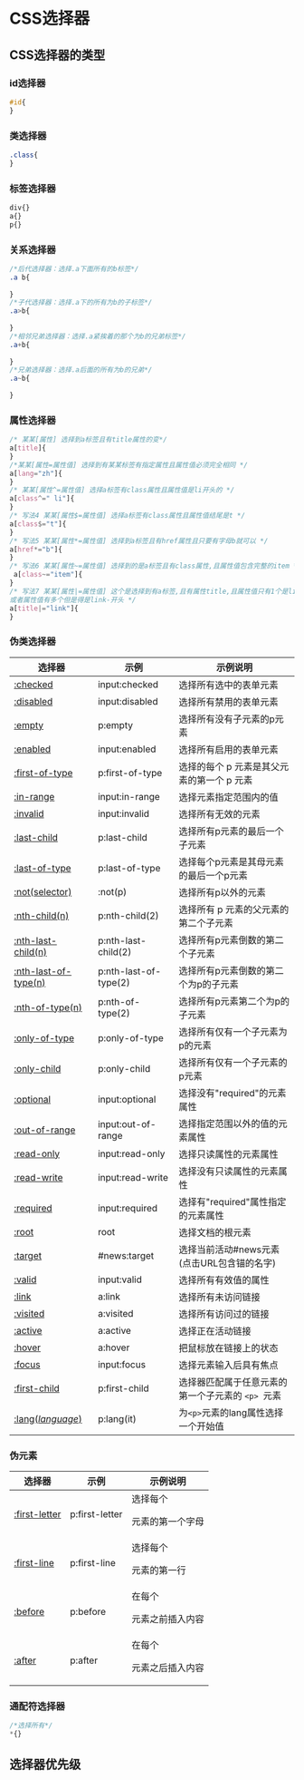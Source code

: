 # CSS选择器
## CSS选择器的类型
### id选择器
```css
#id{
}
```
### 类选择器
```css
.class{
}
```
### 标签选择器
```css
div{}
a{}
p{}
```
### 关系选择器
```css
/*后代选择器：选择.a下面所有的b标签*/
.a b{
    
}
/*子代选择器：选择.a下的所有为b的子标签*/
.a>b{
    
}
/*相邻兄弟选择器：选择.a紧挨着的那个为b的兄弟标签*/
.a+b{
    
}
/*兄弟选择器：选择.a后面的所有为b的兄弟*/
.a~b{
    
}
```
### 属性选择器
```css
/* 某某[属性] 选择到a标签且有title属性的变*/
a[title]{
}
/*某某[属性=属性值] 选择到有某某标签有指定属性且属性值必须完全相同 */
a[lang="zh"]{
}
/* 某某[属性^=属性值] 选择a标签有class属性且属性值是li开头的 */
a[class^=" li"]{
}
/* 写法4 某某[属性$=属性值] 选择a标签有class属性且属性值结尾是t */
a[class$="t"]{
}
/* 写法5 某某[属性*=属性值] 选择到a标签且有href属性且只要有字母b就可以 */
a[href*="b"]{
}
/* 写法6 某某[属性~=属性值] 选择到的是a标签且有class属性,且属性值包含完整的item */
 a[class~="item"]{
}
/* 写法7 某某[属性|=属性值] 这个是选择到有a标签,且有属性title,且属性值只有1个是link的
或者属性值有多个但是得是link-开头 */
a[title|="link"]{
}
```
### 伪类选择器
| 选择器                                                                             | 示例                    | 示例说明                         |
|---------------------------------------------------------------------------------|-----------------------|------------------------------|
| [:checked](https://www.runoob.com/cssref/sel-checked.html)                      | input:checked         | 选择所有选中的表单元素                  |
| [:disabled](https://www.runoob.com/css/cssref/sel-disabled.html)                | input:disabled        | 选择所有禁用的表单元素                  |
| [:empty](https://www.runoob.com/cssref/sel-empty.html)                          | p:empty               | 选择所有没有子元素的p元素                |
| [:enabled](https://www.runoob.com/cssref/sel-enable.html)                       | input:enabled         | 选择所有启用的表单元素                  |
| [:first-of-type](https://www.runoob.com/cssref/sel-first-of-type.html)          | p:first-of-type       | 选择的每个 p 元素是其父元素的第一个 p 元素     |
| [:in-range](https://www.runoob.com/cssref/sel-in-range.html)                    | input:in-range        | 选择元素指定范围内的值                  |
| [:invalid](https://www.runoob.com/cssref/sel-invalid.html)                      | input:invalid         | 选择所有无效的元素                    |
| [:last-child](https://www.runoob.com/cssref/sel-last-child.html)                | p:last-child          | 选择所有p元素的最后一个子元素              |
| [:last-of-type](https://www.runoob.com/cssref/sel-last-of-type.html)            | p:last-of-type        | 选择每个p元素是其母元素的最后一个p元素         |
| [:not(selector)](https://www.runoob.com/cssref/sel-not.html)                    | :not(p)               | 选择所有p以外的元素                   |
| [:nth-child(n)](https://www.runoob.com/cssref/sel-nth-child.html)               | p:nth-child(2)        | 选择所有 p 元素的父元素的第二个子元素         |
| [:nth-last-child(n)](https://www.runoob.com/cssref/sel-nth-last-child.html)     | p:nth-last-child(2)   | 选择所有p元素倒数的第二个子元素             |
| [:nth-last-of-type(n)](https://www.runoob.com/cssref/sel-nth-last-of-type.html) | p:nth-last-of-type(2) | 选择所有p元素倒数的第二个为p的子元素          |
| [:nth-of-type(n)](https://www.runoob.com/cssref/sel-nth-of-type.html)           | p:nth-of-type(2)      | 选择所有p元素第二个为p的子元素             |
| [:only-of-type](https://www.runoob.com/cssref/sel-only-of-type.html)            | p:only-of-type        | 选择所有仅有一个子元素为p的元素             |
| [:only-child](https://www.runoob.com/cssref/sel-only-child.html)                | p:only-child          | 选择所有仅有一个子元素的p元素              |
| [:optional](https://www.runoob.com/cssref/sel-optional.html)                    | input:optional        | 选择没有"required"的元素属性          |
| [:out-of-range](https://www.runoob.com/cssref/sel-out-of-range.html)            | input:out-of-range    | 选择指定范围以外的值的元素属性              |
| [:read-only](https://www.runoob.com/cssref/sel-read-only.html)                  | input:read-only       | 选择只读属性的元素属性                  |
| [:read-write](https://www.runoob.com/cssref/sel-read-write.html)                | input:read-write      | 选择没有只读属性的元素属性                |
| [:required](https://www.runoob.com/cssref/sel-required.html)                    | input:required        | 选择有"required"属性指定的元素属性       |
| [:root](https://www.runoob.com/cssref/sel-root.html)                            | root                  | 选择文档的根元素                     |
| [:target](https://www.runoob.com/cssref/sel-target.html)                        | #news:target          | 选择当前活动#news元素(点击URL包含锚的名字)   |
| [:valid](https://www.runoob.com/cssref/sel-valid.html)                          | input:valid           | 选择所有有效值的属性                   |
| [:link](https://www.runoob.com/cssref/sel-link.html)                            | a:link                | 选择所有未访问链接                    |
| [:visited](https://www.runoob.com/cssref/sel-visited.html)                      | a:visited             | 选择所有访问过的链接                   |
| [:active](https://www.runoob.com/cssref/sel-active.html)                        | a:active              | 选择正在活动链接                     |
| [:hover](https://www.runoob.com/cssref/sel-hover.html)                          | a:hover               | 把鼠标放在链接上的状态                  |
| [:focus](https://www.runoob.com/cssref/sel-focus.html)                          | input:focus           | 选择元素输入后具有焦点                  |
| [:first-child](https://www.runoob.com/cssref/sel-firstchild.html)               | p:first-child         | 选择器匹配属于任意元素的第一个子元素的 `<p> `元素 |
| [:lang(*language*)](https://www.runoob.com/cssref/sel-lang.html)                | p:lang(it)            | 为`<p>`元素的lang属性选择一个开始值       |

### 伪元素
| 选择器                                                                 | 示例             | 示例说明             |
|---------------------------------------------------------------------|----------------|------------------|
| [:first-letter](https://www.runoob.com/cssref/sel-firstletter.html) | p:first-letter | 选择每个<p> 元素的第一个字母 |
| [:first-line](https://www.runoob.com/cssref/sel-firstline.html)     | p:first-line   | 选择每个<p> 元素的第一行   |
| [:before](https://www.runoob.com/cssref/sel-before.html)            | p:before       | 在每个<p>元素之前插入内容   |
| [:after](https://www.runoob.com/cssref/sel-after.html)              | p:after        | 在每个<p>元素之后插入内容   |

### 通配符选择器
```css
/*选择所有*/
*{}
```

## 选择器优先级